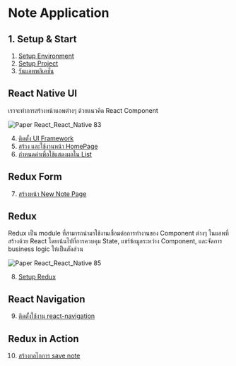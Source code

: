 
# Note Application

## 1. Setup & Start

1. [Setup Environment](../main/setup-environment.md)
2. [Setup Project](1-setup-expo.md)
3. [รันแอพพลิเคชั่น](2-quickstart.md)

## React Native UI

เราจะทำการสร้างหน้าแอพต่างๆ ด้วยแนวคิด React Component 

![Paper React_React_Native 83](https://user-images.githubusercontent.com/85179/98916945-59b10a80-24fe-11eb-8a63-2c771890a8d3.png)


4. [ติดตั้ง UI Framework](3-setup-ui.md)
5. [สร้าง และใช้งานหน้า HomePage](4-home-page.md)
6. [กำหนดค่าเพื่อใช้แสดงผลใน List](5-data-for-list.md)

## Redux Form

7. [สร้างหน้า New Note Page](6-new-note-page.md)

## Redux

Redux เป็น module ที่สามารถนำมาใช้งานเชื่อมต่อการทำงานของ Component ต่างๆ ในแอพที่สร้างด้วย React โดยเน้นไปที่การควบคุม State, แชร์ข้อมูลระหว่าง Component, และจัดการ business logic ให้เป็นสัดส่วน

![Paper React_React_Native 85](https://user-images.githubusercontent.com/85179/98917159-9ed53c80-24fe-11eb-99c2-6d22855524ea.png)


8. [Setup Redux](7-setup-redux.md)

## React Navigation

9. [ติดตั้งใช้งาน react-navigation](8-setup-navigation.md)


## Redux in Action

10. [สร้างกลไกการ save note](10-action-new-note.md)


